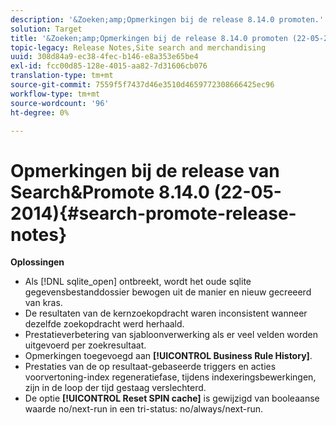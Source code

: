 ```yaml
---
description: '&Zoeken;amp;Opmerkingen bij de release 8.14.0 promoten.'
solution: Target
title: '&Zoeken;amp;Opmerkingen bij de release 8.14.0 promoten (22-05-2014)'
topic-legacy: Release Notes,Site search and merchandising
uuid: 308d84a9-ec38-4fec-b146-e8a353e65be4
exl-id: fcc00d85-128e-4015-aa82-7d31606cb076
translation-type: tm+mt
source-git-commit: 7559f5f7437d46e3510d4659772308666425ec96
workflow-type: tm+mt
source-wordcount: '96'
ht-degree: 0%

---
```


# Opmerkingen bij de release van Search&amp;Promote 8.14.0 (22-05-2014){#search-promote-release-notes}

**Oplossingen**

* Als [!DNL sqlite_open] ontbreekt, wordt het oude sqlite gegevensbestanddossier bewogen uit de manier en nieuw gecreeerd van kras.
* De resultaten van de kernzoekopdracht waren inconsistent wanneer dezelfde zoekopdracht werd herhaald.
* Prestatieverbetering van sjabloonverwerking als er veel velden worden uitgevoerd per zoekresultaat.
* Opmerkingen toegevoegd aan **[!UICONTROL Business Rule History]**.
* Prestaties van de op resultaat-gebaseerde triggers en acties voorvertoning-index regeneratiefase, tijdens indexeringsbewerkingen, zijn in de loop der tijd gestaag verslechterd.
* De optie **[!UICONTROL Reset SPIN cache]** is gewijzigd van booleaanse waarde no/next-run in een tri-status: no/always/next-run.
